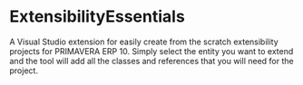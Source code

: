 # ExtensibilityEssentials

A Visual Studio extension for easily create from the scratch extensibility projects for PRIMAVERA ERP 10. Simply select the entity you want to extend and the tool will add all the classes and references that you will need for the project.
